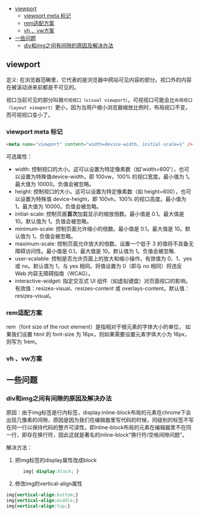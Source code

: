 - [viewport](#viewport)
  - [viewport meta 标记](#viewport-meta-标记)
  - [rem适配方案](#rem适配方案)
  - [vh 、vw方案](#vh-vw方案)
- [一些问题](#一些问题)
  - [div和img之间有间隙的原因及解决办法](#div和img之间有间隙的原因及解决办法)


## viewport

定义: 在浏览器范畴里，它代表的是浏览器中网站可见内容的部分。视口外的内容在被滚动进来前都是不可见的。

视口当前可见的部分叫做`可视视口（visual viewport）`。可视视口可能会比`布局视口（layout viewport）`更小，因为当用户缩小浏览器缩放比例时，布局视口不变，而可视视口变小了。

### viewport meta 标记

```html
<meta name="viewport" content="width=device-width, initial-scale=1" />
```

可选属性：

- width: 控制视口的大小。这可以设置为特定像素数（如'width=600'），也可以设置为特殊值device-width，即 100vw，100% 的视口宽度。最小值为 1。最大值为 10000。负值会被忽略。
- height: 控制视口的大小。这可以设置为特定像素数（如 height=600），也可以设置为特殊值 device-height，即 100vh，100% 的视口高度。最小值为 1。最大值为 10000。负值会被忽略。
- initial-scale: 控制页面**首次**加载显示的缩放倍数。最小值是 0.1。最大值是 10。默认值为 1。负值会被忽略。
- minimum-scale: 控制页面允许缩小的倍数。最小值是 0.1。最大值是 10。默认值为 1。负值会被忽略。
- maximum-scale: 控制页面允许放大的倍数。设置一个低于 3 的值将不具备无障碍访问性。最小值是 0.1。最大值是 10。默认值为 1。负值会被忽略.
- user-scalable: 控制是否允许页面上的放大和缩小操作。有效值为 0、1、yes 或 no。默认值为 1，与 yes 相同。将值设置为 0（即与 no 相同）将违反 Web 内容无障碍指南（WCAG）。
- interactive-widget: 指定交互式 UI 组件（如虚拟键盘）对页面视口的影响。有效值：resizes-visual、resizes-content 或 overlays-content。默认值：resizes-visual。


### rem适配方案

rem（font size of the root element）是指相对于根元素的字体大小的单位，
如果我们设置 html 的 font-size 为 16px，则如果需要设置元素字体大小为 16px，则写为 1rem。

### vh 、vw方案



## 一些问题

### div和img之间有间隙的原因及解决办法

原因：由于img标签是行内标签，display:inline-block布局的元素在chrome下会出现几像素的间隙，原因是因为我们在编辑器里写代码的时候，同级别的标签不写在同一行以保持代码的整齐可读性，即inline-block布局的元素在编辑器里不在同一行，即存在换行符，因此这就是著名的inline-block“换行符/空格间隙问题”。

解决方法：

1. 把img标签的display属性改成block

   ```css
      img{ display:block; }
   ```

2. 修改img的vertical-align属性

```css
img{vertical-align:buttom;}
img{vertical-align:middle;}
img{vertical-align:top;}
```